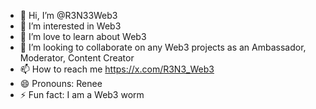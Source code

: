 - 👋 Hi, I’m @R3N33Web3
- 👀 I’m interested in Web3
- 🌱 I’m love to learn about Web3 
- 💞️ I’m looking to collaborate on any Web3 projects as an Ambassador, Moderator, Content Creator
- 📫 How to reach me https://x.com/R3N3_Web3
- 😄 Pronouns: Renee
- ⚡ Fun fact: I am a Web3 worm

<!---
R3N33Web3/R3N33Web3 is a ✨ special ✨ repository because its `README.md` (this file) appears on your GitHub profile.
You can click the Preview link to take a look at your changes.
--->
